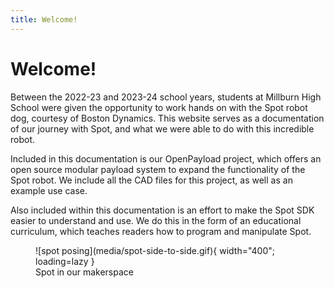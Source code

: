 ```yaml
---
title: Welcome!
---
```


# **Welcome!**

Between the 2022-23 and 2023-24 school years, students at Millburn High School were given the opportunity to work hands on with the Spot robot dog, courtesy of Boston Dynamics. This website serves as a documentation of our journey with Spot, and what we were able to do with this incredible robot. 

Included in this documentation is our OpenPayload project, which offers an open source modular payload system to expand the functionality of the Spot robot. We include all the CAD files for this project, as well as an example use case. 

Also included within this documentation is an effort to make the Spot SDK easier to understand and use. We do this in the form of an educational curriculum, which teaches readers how to program and manipulate Spot.

<figure markdown="span">
  ![spot posing](media/spot-side-to-side.gif){ width="400"; loading=lazy }
  <figcaption>Spot in our makerspace</figcaption>
</figure>